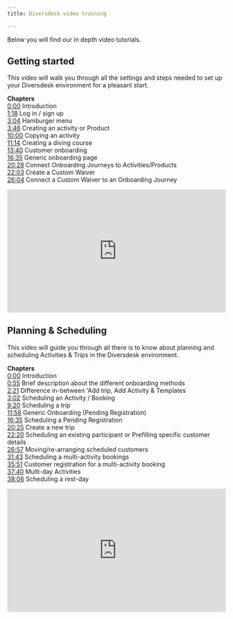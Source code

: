 ```yaml
---
title: Diversdesk video training

---
```


Below you will find our in depth video tutorials.

## Getting started
This video will walk you through all the settings and steps needed to set up your Diversdesk environment for a pleasant start.

**Chapters** </br>
[0:00](https://www.loom.com/share/ac3c1b550cbd4f4888116b99a29e9679?t=0) Introduction </br>
[1:18](https://www.loom.com/share/ac3c1b550cbd4f4888116b99a29e9679?t=78) Log in / sign up </br>
[3:04](https://www.loom.com/share/ac3c1b550cbd4f4888116b99a29e9679?t=184) Hamburger menu </br>
[3:46](https://www.loom.com/share/ac3c1b550cbd4f4888116b99a29e9679?t=226) Creating an activity or Product </br>
[10:00](https://www.loom.com/share/ac3c1b550cbd4f4888116b99a29e9679?t=600) Copying an activity </br>
[11:14](https://www.loom.com/share/ac3c1b550cbd4f4888116b99a29e9679?t=674) Creating a diving course</br>
[13:40](https://www.loom.com/share/ac3c1b550cbd4f4888116b99a29e9679?t=820) Customer onboarding </br>
[16:35](https://www.loom.com/share/ac3c1b550cbd4f4888116b99a29e9679?t=995) Generic onboarding page </br>
[20:28](https://www.loom.com/share/ac3c1b550cbd4f4888116b99a29e9679?t=1228) Connect Onboarding Journeys to Activities/Products </br>
[22:03](https://www.loom.com/share/ac3c1b550cbd4f4888116b99a29e9679?t=1323) Create a Custom Waiver</br>
[26:04](https://www.loom.com/share/ac3c1b550cbd4f4888116b99a29e9679?t=1564) Connect a Custom Waiver to an Onboarding Journey </br>


<div style="position: relative; padding-bottom: 56.25%; height: 0;"><iframe src="https://www.loom.com/embed/ac3c1b550cbd4f4888116b99a29e9679?sid=9e927a70-3f5b-47b8-9c33-4954b7db524a" frameborder="0" webkitallowfullscreen mozallowfullscreen allowfullscreen style="position: absolute; top: 0; left: 0; width: 100%; height: 100%;"></iframe></div>


    
## Planning & Scheduling
This video will guide you through all there is to know about planning and scheduling Activities & Trips in the Diversdesk environment.

**Chapters** </br>
[0:00](https://www.loom.com/share/e229ccf8e50345afaadfc66f05ffa9de?t=0) Introduction</br>
[0:55](https://www.loom.com/share/e229ccf8e50345afaadfc66f05ffa9de?t=55) Brief description about the different onboarding methods</br>
[2:21](https://www.loom.com/share/e229ccf8e50345afaadfc66f05ffa9de?t=141) Difference in-between 'Add trip, Add Activity & Templates</br>
[3:02](https://www.loom.com/share/e229ccf8e50345afaadfc66f05ffa9de?t=182) Scheduling an Activity / Booking</br>
[9:20](https://www.loom.com/share/e229ccf8e50345afaadfc66f05ffa9de?t=560) Scheduling a trip</br>
[11:58](https://www.loom.com/share/e229ccf8e50345afaadfc66f05ffa9de?t=560) Generic Onboarding (Pending Registration) </br>
[16:35](https://www.loom.com/share/e229ccf8e50345afaadfc66f05ffa9de?t=997) Scheduling a Pending Registration</br>
[20:25](https://www.loom.com/share/e229ccf8e50345afaadfc66f05ffa9de?t=1225) Create a new trip</br>
[22:20](https://www.loom.com/share/e229ccf8e50345afaadfc66f05ffa9de?t=1340) Scheduling an existing participant or Prefilling specific customer details </br>
[26:57](https://www.loom.com/share/e229ccf8e50345afaadfc66f05ffa9de?t=1617) Moving/re-arranging scheduled customers </br>
[31:43](https://www.loom.com/share/e229ccf8e50345afaadfc66f05ffa9de?t=1903) Scheduling a multi-activity bookings </br>
[35:51](https://www.loom.com/share/e229ccf8e50345afaadfc66f05ffa9de?t=2151) Customer registration for a multi-activity booking </br>
[37:40](https://www.loom.com/share/e229ccf8e50345afaadfc66f05ffa9de?t=2260) Multi-day Activities </br>
[38:06](https://www.loom.com/share/e229ccf8e50345afaadfc66f05ffa9de?t=2286) Scheduling a rest-day
</br>

<div style="position: relative; padding-bottom: 56.25%; height: 0;"><iframe src="https://www.loom.com/embed/e229ccf8e50345afaadfc66f05ffa9de?sid=6dd6022e-2ea0-4209-89d7-e47f85271662" frameborder="0" webkitallowfullscreen mozallowfullscreen allowfullscreen style="position: absolute; top: 0; left: 0; width: 100%; height: 100%;"></iframe></div>